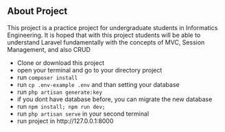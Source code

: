 ## About Project

This project is a practice project for undergraduate students in Informatics Engineering. It is hoped that with this project students will be able to understand Laravel fundamentally with the concepts of MVC, Session Management, and also CRUD

<ul>
  <li>Clone or download this project</li>
  <li>open your terminal and go to your directory project</li>
  <li>run <code>composer install</code> </li>
  <li>run <code>cp .env-example .env</code> and than setting your database </li>
  <li>run <code>php artisan generate:key</code> </li>
  <li>if you dont have database before, you can migrate the new database</li>
  <li>run <code>npm install; npm run dev;</code> </li>
  <li>run <code>php artisan serve</code> in your second terminal </li>
  <li>run project in http://127.0.0.1:8000</li>
</ul>
